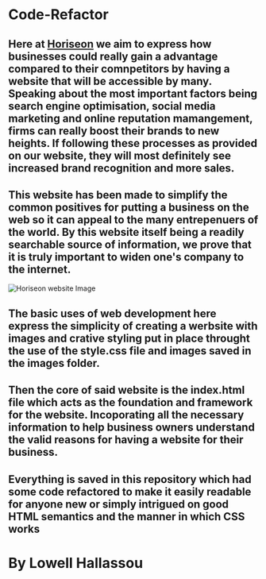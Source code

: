 # Code-Refactor

## Here at <a href="https://lohallassou.github.io/Code-Refactor/">Horiseon</a> we aim to express how businesses could really gain a advantage compared to their comnpetitors by having a website that will be accessible by many. Speaking about the most important factors being search engine optimisation, social media marketing and online reputation mamangement, firms can really boost their brands to new heights. If following these processes as provided on our website, they will most definitely see increased brand recognition and more sales.

## This website has been made to simplify the common positives for putting a business on the web so it can appeal to the many entrepenuers of the world. By this website itself being a readily searchable source of information, we prove that it is truly important to widen one's company to the internet.

<p><img alt="Horiseon website Image" src=><p>

## The basic uses of web development here express the simplicity of creating a werbsite with images and crative styling put in place throught the use of the style.css file and images saved in the images folder.

## Then the core of said website is the index.html file which acts as the foundation and framework for the website. Incoporating all the necessary information to help business owners understand the valid reasons for having a website for their business.

## Everything is saved in this repository which had some code refactored to make it easily readable for anyone new or simply intrigued on good HTML semantics and the manner in which CSS works

# By Lowell Hallassou